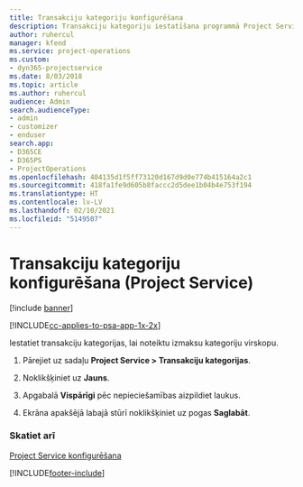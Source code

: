 ```yaml
---
title: Transakciju kategoriju konfigurēšana
description: Transakciju kategoriju iestatīšana programmā Project Service
author: ruhercul
manager: kfend
ms.service: project-operations
ms.custom:
- dyn365-projectservice
ms.date: 8/03/2018
ms.topic: article
ms.author: ruhercul
audience: Admin
search.audienceType:
- admin
- customizer
- enduser
search.app:
- D365CE
- D365PS
- ProjectOperations
ms.openlocfilehash: 404135d1f5ff73120d167d9d0e774b415164a2c1
ms.sourcegitcommit: 418fa1fe9d605b8faccc2d5dee1b04b4e753f194
ms.translationtype: HT
ms.contentlocale: lv-LV
ms.lasthandoff: 02/10/2021
ms.locfileid: "5149507"
---
```

# <a name="configure-transaction-categories-project-service"></a>Transakciju kategoriju konfigurēšana (Project Service)

[!include [banner](../includes/psa-now-project-operations.md)]

[!INCLUDE[cc-applies-to-psa-app-1x-2x](../includes/cc-applies-to-psa-app-1x-2x.md)]

Iestatiet transakciju kategorijas, lai noteiktu izmaksu kategoriju virskopu.  
  
1.  Pārejiet uz sadaļu **Project Service > Transakciju kategorijas**.  
  
2.  Noklikšķiniet uz **Jauns**.  
  
3.  Apgabalā **Vispārīgi** pēc nepieciešamības aizpildiet laukus.  
  
4.  Ekrāna apakšējā labajā stūrī noklikšķiniet uz pogas **Saglabāt**.  
  
### <a name="see-also"></a>Skatiet arī  
 [Project Service konfigurēšana](../psa/configure.md)


[!INCLUDE[footer-include](../includes/footer-banner.md)]
